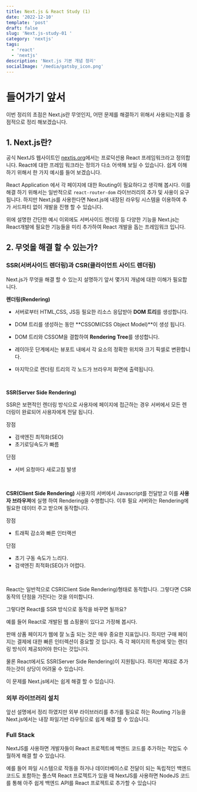 ```yaml
---
title: Next.js & React Study (1)
date: '2022-12-10'
template: 'post'
draft: false
slug: 'Next.js-study-01 '
category: 'nextjs'
tags:
  - 'react'
  - 'nextjs'
description: 'Next.js 기본 개념 정리'
socialImage: '/media/gatsby_icon.png'
---
```


# 들어가기 앞서

이번 정리의 초점은 Next.js란 무엇인지, 어떤 문제를 해결하기 위해서 사용되는지를 중점적으로 정리 해보겠습니다.

## 1. Next.js란?

공식 NextJS 웹사이트인 [nextjs.org](https://nextjs.org/learn/foundations/about-nextjs/what-is-nextjs)에서는 프로덕션용 React 프레임워크라고 정의합니다. React에 대한 프레임 워크라는 정의가 다소 어색해 보일 수 있습니다. 쉽게 이해하기 위해서 한 가지 예시를 들어 보겠습니다.

React Application 에서 각 페이지에 대한 Routing이 필요하다고 생각해 봅시다. 이를 해결 하기 위해서는 일반적으로 `react-router-dom` 라이브러리의 추가 및 사용이 요구 됩니다.
하지만 Next.js를 사용한다면 Next.js에 내장된 라우팅 시스템을 이용하여 추가 서드파티 없이 개발을 진행 할 수 있습니다.

위에 설명한 간단한 예시 이외에도 서버사이드 렌더링 등 다양한 기능을 Next.js는 React개발에 필요한 기능들을 미리 추가하여 React 개발을 돕는 프레임워크 입니다.

## 2. 무엇을 해결 할 수 있는가?

### SSR(서버사이드 렌더링)과 CSR(클라이언트 사이드 렌더링)

Next.js가 무엇을 해결 할 수 있는지 설명하기 앞서 몇가지 개념에 대한 이해가 필요합니다.

**렌더링(Rendering)**

- 서버로부터 HTML,CSS, JS등 필요한 리소스 응답받아 **DOM 트리**를 생성합니다.

- DOM 트리를 생성하는 동안 **CSSOM(CSS Object Model)**이 생성 됩니다.

- DOM 트리와 CSSOM을 결합하여 **Rendering Tree**를 생성합니다.

- 레이아웃 단계에서는 뷰포트 내에서 각 요소의 정확한 위치와 크기 픽셀로 변환합니다.
- 마지막으로 렌더링 트리의 각 노드가 브라우저 화면에 출력됩니다.

</br>

**SSR(Server Side Rendering)**

SSR은 보편적인 렌더링 방식으로 사용자에 페이지에 접근하는 경우 서버에서
모든 렌더링이 완료되어 사용자에게 전달 됩니다.

장점

- 검색엔진 최적화(SEO)
- 초기로딩속도가 빠름

단점

- 서버 요청마다 새로고침 발생

</br>

**CSR(Client Side Rendering)**
사용자의 서버에서 Javascript를 전달받고 이를 **사용자 브라우져**에 실행 하여 Rendering을 수행합니다. 이후 필요 서버와는 Rendering에 필요한 데이터 주고 받으며 동작합니다.

장점

- 트래픽 감소와 빠른 인터랙션

단점

- 초기 구동 속도가 느리다.
- 검색엔진 최적화(SEO)가 어렵다.

</br>

React는 일반적으로 CSR(Client Side Rendering)형태로 동작합니다. 그렇다면
CSR동작의 단점을 가진다는 것을 의미합니다.

그렇다면 React를 SSR 방식으로 동작을 바꾸면 될까요?

예를 들어 React로 개발된 웹 쇼핑몰이 있다고 가정해 봅시다.

판매 상품 페이지가 웹에 잘 노출 되는 것은 매우 중요한 지표입니다. 하지만 구매 페이지는 결제에 대한 빠른 인터렉션이 중요할 것 입니다. 즉 각 페이지의 특성에 맞는 렌더링 방식이 제공되어야 한다는 것입니다.

물론 React에서도 SSR(Server Side Rendering)이 지원됩니다. 하지만 제대로 추가하는것이 상당이 어려울 수 있습니다.

이 문제를 Next.js에서는 쉽게 해결 할 수 있습니다.
</br>

### 외부 라이브러리 설치

앞선 설명에서 정리 하였지만 외부 라이브러리를 추가를 필요로 하는 Routing 기능을 Next.js에서는 내장 파일기반 라우팅으로 쉽게 해결 할 수 있습니다.
</br>

### Full Stack

NextJS를 사용하면 개발자들이 React 프로젝트에
백엔드 코드를 추가하는 작업도 수월하게 해결 할 수 있습니다.

예를 들어 파일 시스템으로 작동을 하거나 데이터베이스로 전달이 되는
독립적인 백엔드 코드도 포함하는 풀스택 React 프로젝트가 있을 때
NextJS를 사용하면 NodeJS 코드를 통해
아주 쉽게 백엔드 API를 React 프로젝트로 추가할 수 있습니다

